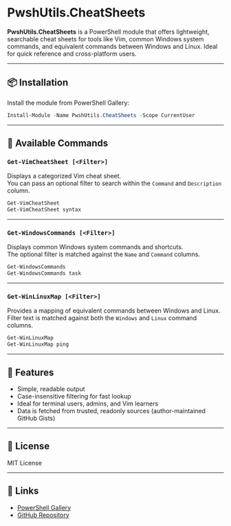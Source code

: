 # PwshUtils.CheatSheets

**PwshUtils.CheatSheets** is a PowerShell module that offers lightweight, searchable cheat sheets for tools like Vim, common Windows system commands, and equivalent commands between Windows and Linux. Ideal for quick reference and cross-platform users.

---

## 📦 Installation

Install the module from PowerShell Gallery:

```powershell
Install-Module -Name PwshUtils.CheatSheets -Scope CurrentUser
```

---

## 🧩 Available Commands

### `Get-VimCheatSheet [<Filter>]`
Displays a categorized Vim cheat sheet.  
You can pass an optional filter to search within the `Command` and `Description` column.

```powershell
Get-VimCheatSheet
Get-VimCheatSheet syntax
```

---

### `Get-WindowsCommands [<Filter>]`
Displays common Windows system commands and shortcuts.  
The optional filter is matched against the `Name` and `Command` columns.

```powershell
Get-WindowsCommands
Get-WindowsCommands task
```

---

### `Get-WinLinuxMap [<Filter>]`
Provides a mapping of equivalent commands between Windows and Linux.  
Filter text is matched against both the `Windows` and `Linux` command columns.

```powershell
Get-WinLinuxMap
Get-WinLinuxMap ping
```

---

## 🔎 Features

- Simple, readable output
- Case-insensitive filtering for fast lookup
- Ideal for terminal users, admins, and Vim learners
- Data is fetched from trusted, readonly sources (author-maintained GitHub Gists)

---

## 📄 License

MIT License

---

## 🔗 Links

- [PowerShell Gallery](https://www.powershellgallery.com/packages/PwshUtils.CheatSheets)
- [GitHub Repository](https://github.com/GVNADIR/pwshutils-cheatsheets)